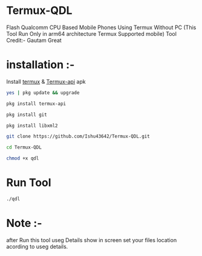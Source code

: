 # Termux-QDL
Flash Qualcomm CPU Based Mobile Phones Using Termux Without PC
(This Tool Run Only in arm64 architecture Termux Supported mobile)
Tool Credit:- Gautam Great

# installation :- 

Install [termux](https://f-droid.org/repo/com.termux_118.apk) & [Termux-api](https://f-droid.org/repo/com.termux.api_51.apk) apk
```bash
yes | pkg update && upgrade
```
```bash
pkg install termux-api
```
```bash
pkg install git
```
```bash
pkg install libxml2
```
```bash
git clone https://github.com/Ishu43642/Termux-QDL.git
```
```bash
cd Termux-QDL
```
```bash
chmod +x qdl
```

# Run Tool
```bash
./qdl
```

# Note :-
after Run this tool useg Details show in screen set your files location acording to useg details.
